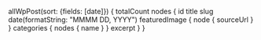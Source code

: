 allWpPost(sort: {fields: [date]}) {
  totalCount
  nodes {
    id
    title
    slug
    date(formatString: "MMMM DD, YYYY")
    featuredImage {
      node {
        sourceUrl
      }
    }
    categories {
      nodes {
        name
      }
    }
    excerpt
  }
}